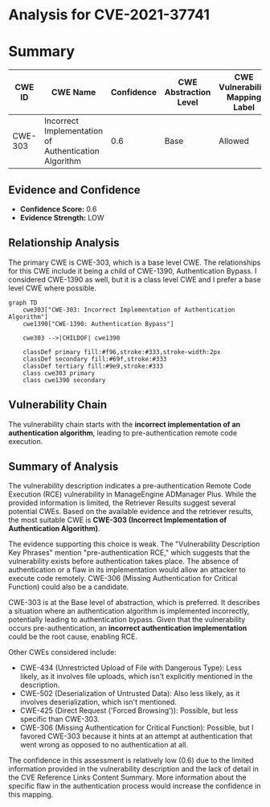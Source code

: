 # Analysis for CVE-2021-37741

# Summary
| CWE ID | CWE Name | Confidence | CWE Abstraction Level | CWE Vulnerability Mapping Label | CWE-Vulnerability Mapping Notes |
|---|---|---|---|---|---|
| CWE-303 | Incorrect Implementation of Authentication Algorithm | 0.6 | Base | Allowed | Primary CWE |

## Evidence and Confidence

*   **Confidence Score:** 0.6
*   **Evidence Strength:** LOW

## Relationship Analysis
The primary CWE is CWE-303, which is a base level CWE. The relationships for this CWE include it being a child of CWE-1390, Authentication Bypass. I considered CWE-1390 as well, but it is a class level CWE and I prefer a base level CWE where possible.

```mermaid
graph TD
    cwe303["CWE-303: Incorrect Implementation of Authentication Algorithm"]
    cwe1390["CWE-1390: Authentication Bypass"]
    
    cwe303 -->|CHILDOF| cwe1390
    
    classDef primary fill:#f96,stroke:#333,stroke-width:2px
    classDef secondary fill:#69f,stroke:#333
    classDef tertiary fill:#9e9,stroke:#333
    class cwe303 primary
    class cwe1390 secondary
```

## Vulnerability Chain
The vulnerability chain starts with the **incorrect implementation of an authentication algorithm**, leading to pre-authentication remote code execution.

## Summary of Analysis
The vulnerability description indicates a pre-authentication Remote Code Execution (RCE) vulnerability in ManageEngine ADManager Plus. While the provided information is limited, the Retriever Results suggest several potential CWEs. Based on the available evidence and the retriever results, the most suitable CWE is **CWE-303 (Incorrect Implementation of Authentication Algorithm)**.

The evidence supporting this choice is weak. The "Vulnerability Description Key Phrases" mention "pre-authentication RCE," which suggests that the vulnerability exists before authentication takes place. The absence of authentication or a flaw in its implementation would allow an attacker to execute code remotely. CWE-306 (Missing Authentication for Critical Function) could also be a candidate.

CWE-303 is at the Base level of abstraction, which is preferred. It describes a situation where an authentication algorithm is implemented incorrectly, potentially leading to authentication bypass. Given that the vulnerability occurs pre-authentication, an **incorrect authentication implementation** could be the root cause, enabling RCE.

Other CWEs considered include:

*   CWE-434 (Unrestricted Upload of File with Dangerous Type): Less likely, as it involves file uploads, which isn't explicitly mentioned in the description.
*   CWE-502 (Deserialization of Untrusted Data): Also less likely, as it involves deserialization, which isn't mentioned.
*   CWE-425 (Direct Request ('Forced Browsing')): Possible, but less specific than CWE-303.
*   CWE-306 (Missing Authentication for Critical Function): Possible, but I favored CWE-303 because it hints at an attempt at authentication that went wrong as opposed to no authentication at all.

The confidence in this assessment is relatively low (0.6) due to the limited information provided in the vulnerability description and the lack of detail in the CVE Reference Links Content Summary. More information about the specific flaw in the authentication process would increase the confidence in this mapping.